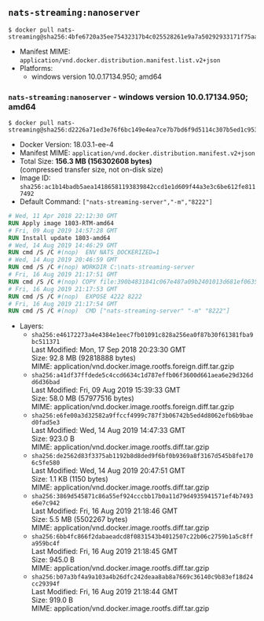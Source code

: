 ## `nats-streaming:nanoserver`

```console
$ docker pull nats-streaming@sha256:4bfe6720a35ee75432317b4c025528261e9a7a50292933171f75aa56d9c6c16d
```

-	Manifest MIME: `application/vnd.docker.distribution.manifest.list.v2+json`
-	Platforms:
	-	windows version 10.0.17134.950; amd64

### `nats-streaming:nanoserver` - windows version 10.0.17134.950; amd64

```console
$ docker pull nats-streaming@sha256:d2226a71ed3e76f6bc149e4ea7ce7b7bd6f9d5114c307b5ed1c95302612a5c6c
```

-	Docker Version: 18.03.1-ee-4
-	Manifest MIME: `application/vnd.docker.distribution.manifest.v2+json`
-	Total Size: **156.3 MB (156302608 bytes)**  
	(compressed transfer size, not on-disk size)
-	Image ID: `sha256:ac1b14badb5aea14186581193839842ccd1e1d609f44a3e3c6be612fe8117492`
-	Default Command: `["nats-streaming-server","-m","8222"]`

```dockerfile
# Wed, 11 Apr 2018 22:12:30 GMT
RUN Apply image 1803-RTM-amd64
# Fri, 09 Aug 2019 14:57:28 GMT
RUN Install update 1803-amd64
# Wed, 14 Aug 2019 14:46:29 GMT
RUN cmd /S /C #(nop)  ENV NATS_DOCKERIZED=1
# Wed, 14 Aug 2019 20:46:59 GMT
RUN cmd /S /C #(nop) WORKDIR C:\nats-streaming-server
# Fri, 16 Aug 2019 21:17:51 GMT
RUN cmd /S /C #(nop) COPY file:390b4831841c067e487a09b2401013d681ef0635b63e68c85b0bce37ceb5f786 in nats-streaming-server.exe 
# Fri, 16 Aug 2019 21:17:53 GMT
RUN cmd /S /C #(nop)  EXPOSE 4222 8222
# Fri, 16 Aug 2019 21:17:54 GMT
RUN cmd /S /C #(nop)  CMD ["nats-streaming-server" "-m" "8222"]
```

-	Layers:
	-	`sha256:e46172273a4e4384e1eec7fb01091c828a256ea0f87b30f61381fba9bc511371`  
		Last Modified: Mon, 17 Sep 2018 20:23:30 GMT  
		Size: 92.8 MB (92818888 bytes)  
		MIME: application/vnd.docker.image.rootfs.foreign.diff.tar.gzip
	-	`sha256:a41df37ffdede5c4ccd6634c1d787effb06f3600d661aea6e29d326dd6d36bad`  
		Last Modified: Fri, 09 Aug 2019 15:39:33 GMT  
		Size: 58.0 MB (57977516 bytes)  
		MIME: application/vnd.docker.image.rootfs.foreign.diff.tar.gzip
	-	`sha256:e6fe00a3d32582a9ffccf4999c787f3b06742b5ed4d8062efb6b9baed0fad5e3`  
		Last Modified: Wed, 14 Aug 2019 14:47:33 GMT  
		Size: 923.0 B  
		MIME: application/vnd.docker.image.rootfs.diff.tar.gzip
	-	`sha256:de2562d83f3375ab1192b8d8ded9f6bf0b9369a8f3167d545b8fe1706c5fe580`  
		Last Modified: Wed, 14 Aug 2019 20:47:51 GMT  
		Size: 1.1 KB (1150 bytes)  
		MIME: application/vnd.docker.image.rootfs.diff.tar.gzip
	-	`sha256:3869d545871c86a55ef924cccbb17b0a11d79d4935941571ef4b7493e6e7c942`  
		Last Modified: Fri, 16 Aug 2019 21:18:46 GMT  
		Size: 5.5 MB (5502267 bytes)  
		MIME: application/vnd.docker.image.rootfs.diff.tar.gzip
	-	`sha256:6bb4fc866f2dabaeadcd8f0831543b4012507c22b06c2759b1a5c8ffa959bc4f`  
		Last Modified: Fri, 16 Aug 2019 21:18:45 GMT  
		Size: 945.0 B  
		MIME: application/vnd.docker.image.rootfs.diff.tar.gzip
	-	`sha256:b07a3bf4a9a103a4b26dfc242deaa8ab8a7669c36140c9b83ef18d24cc29394f`  
		Last Modified: Fri, 16 Aug 2019 21:18:44 GMT  
		Size: 919.0 B  
		MIME: application/vnd.docker.image.rootfs.diff.tar.gzip
